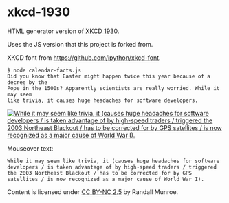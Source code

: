 # xkcd-1930

HTML generator version of [XKCD 1930](https://xkcd.com/1930/).

Uses the JS version that this project is forked from.

XKCD font from https://github.com/ipython/xkcd-font.


```
$ node calendar-facts.js
Did you know that Easter might happen twice this year because of a decree by the
Pope in the 1500s? Apparently scientists are really worried. While it may seem
like trivia, it causes huge headaches for software developers.
```

[![While it may seem like trivia, it (causes huge headaches for software developers / is taken advantage of by high-speed traders / triggered the 2003 Northeast Blackout / has to be corrected for by GPS satellites / is now recognized as a major cause of World War I).](https://imgs.xkcd.com/comics/calendar_facts.png)](https://xkcd.com/license.html)

Mouseover text:
```
While it may seem like trivia, it (causes huge headaches for software developers / is taken advantage of by high-speed traders / triggered the 2003 Northeast Blackout / has to be corrected for by GPS satellites / is now recognized as a major cause of World War I).
```

Content is licensed under [CC BY-NC 2.5](https://creativecommons.org/licenses/by-nc/2.5/) by Randall Munroe.
